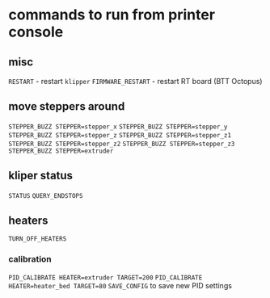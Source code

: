# commands to run from printer console

## misc
`RESTART` - restart `klipper`
`FIRMWARE_RESTART` - restart RT board (BTT Octopus)

## move steppers around
`STEPPER_BUZZ STEPPER=stepper_x`
`STEPPER_BUZZ STEPPER=stepper_y`
`STEPPER_BUZZ STEPPER=stepper_z`
`STEPPER_BUZZ STEPPER=stepper_z1`
`STEPPER_BUZZ STEPPER=stepper_z2`
`STEPPER_BUZZ STEPPER=stepper_z3`
`STEPPER_BUZZ STEPPER=extruder`

## kliper status
`STATUS`
`QUERY_ENDSTOPS`

## heaters
`TURN_OFF_HEATERS`

### calibration
`PID_CALIBRATE HEATER=extruder TARGET=200`
`PID_CALIBRATE HEATER=heater_bed TARGET=80`
`SAVE_CONFIG` to save new PID settings
